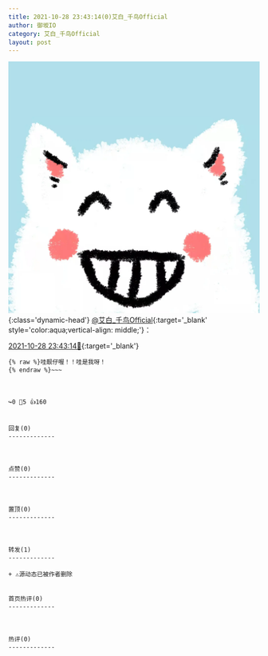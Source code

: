 ```yaml
---
title: 2021-10-28 23:43:14(0)艾白_千鸟Official
author: 御坂IO
category: 艾白_千鸟Official
layout: post
---
```


![img](/images/9ae8b9445fd0665cc014d9080156a45271be73c6.jpg){:class='dynamic-head'}
[@艾白_千鸟Official](https://space.bilibili.com/334537711/dynamic){:target='_blank' style='color:aqua;vertical-align: middle;'}：

[2021-10-28 23:43:14🔗](https://t.bilibili.com/586681339951104263){:target='_blank'}

~~~
{% raw %}哇靓仔喔！！哇是我呀！
{% endraw %}~~~



↪️0 💬5 👍160


回复(0)
-------------



点赞(0)
-------------



置顶(0)
-------------



转发(1)
-------------

+ ⚠源动态已被作者删除


首页热评(0)
-------------



热评(0)
-------------



